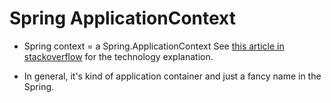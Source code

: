 # Spring ApplicationContext

- Spring context = a Spring.ApplicationContext
	See [this article in stackoverflow](https://stackoverflow.com/questions/7451325/spring-mvc-what-are-a-context-and-namespace) for the technology explanation.
	
- In general, it's kind of application container and just a fancy name in the Spring.